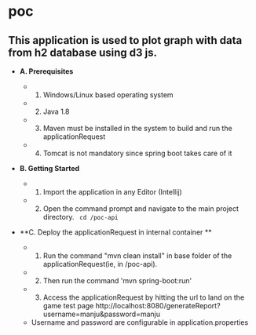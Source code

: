 # poc

##  This application is used to plot graph with data from h2 database using d3 js.

* **A. Prerequisites**
   * 1. Windows/Linux based operating system
   * 2. Java 1.8 
   * 3. Maven must be installed in the system to build and run the applicationRequest
   * 4. Tomcat is not mandatory since spring boot takes care of it
* **B. Getting Started**
   * 1. Import the application in any Editor (Intellij)

   * 2. Open the command prompt and navigate to the main project directory.
          ` cd /poc-api`

* **C. Deploy the applicationRequest in internal container **
    * 1. Run the command "mvn clean install" in base folder of the applicationRequest(ie, in /poc-api).
    * 2. Then run the command 'mvn spring-boot:run'
    * 3. Access the applicationRequest by hitting the url to land on the game test page
http://localhost:8080/generateReport?username=manju&password=manju
    * Username and password are configurable in application.properties


















